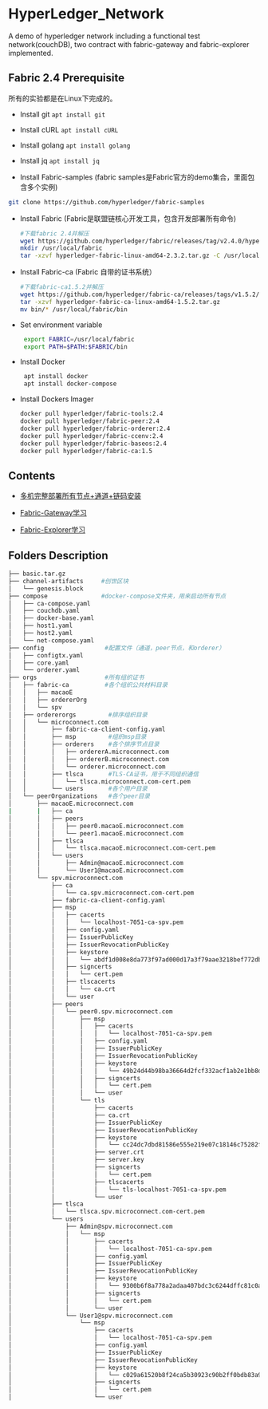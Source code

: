 # HyperLedger_Network
 A demo of hyperledger network including a functional test network(couchDB), two contract with fabric-gateway and fabric-explorer implemented.
 
 ## Fabric 2.4 Prerequisite
 
 所有的实验都是在Linux下完成的。
 
 - Install git `apt install git`
 
 - Install cURL  `apt install cURL`
 
 - Install golang  `apt install golang`
 
 - Install jq  `apt install jq`
 
 - Install Fabric-samples (fabric samples是Fabric官方的demo集合，里面包含多个实例)
 ```bash
 git clone https://github.com/hyperledger/fabric-samples
 ```

 - Install Fabric (Fabric是联盟链核心开发工具，包含开发部署所有命令)
   ```bash
   #下载fabric 2.4并解压
   wget https://github.com/hyperledger/fabric/releases/tag/v2.4.0/hyperledger-fabric-linux-amd64-2.4.0.tar.gz
   mkdir /usr/local/fabric
   tar -xzvf hyperledger-fabric-linux-amd64-2.3.2.tar.gz -C /usr/local/fabric
   ```
 - Install Fabric-ca (Fabric 自带的证书系统）
   ```bash
   #下载fabric-ca1.5.2并解压
   wget https://github.com/hyperledger/fabric-ca/releases/tags/v1.5.2/hyperledger-fabric-ca-linux-amd64-1.5.2.tar.gz
   tar -xzvf hyperledger-fabric-ca-linux-amd64-1.5.2.tar.gz
   mv bin/* /usr/local/fabric/bin
   ```
 - Set environment variable
   ```bash
    export FABRIC=/usr/local/fabric
    export PATH=$PATH:$FABRIC/bin
   ```
 - Install Docker
   ```bash
    apt install docker
    apt install docker-compose
   ```
 - Install Dockers Imager
   ```bash
   docker pull hyperledger/fabric-tools:2.4
   docker pull hyperledger/fabric-peer:2.4
   docker pull hyperledger/fabric-orderer:2.4
   docker pull hyperledger/fabric-ccenv:2.4
   docker pull hyperledger/fabric-baseos:2.4
   docker pull hyperledger/fabric-ca:1.5
   ```
 
 
 ## Contents
 - [多机完整部署所有节点+通道+链码安装](https://github.com/katheriney0116/HyperLedger_Network/tree/main/test2)

 - [Fabric-Gateway学习](https://github.com/katheriney0116/HyperLedger_Network/tree/main/gateway-java)

 - [Fabric-Explorer学习](https://github.com/katheriney0116/HyperLedger_Network/tree/main/explorer)

 ## Folders Description
 ```bash
 ├── basic.tar.gz
├── channel-artifacts     #创世区块
│   └── genesis.block
├── compose               #docker-compose文件夹，用来启动所有节点
│   ├── ca-compose.yaml
│   ├── couchdb.yaml
│   ├── docker-base.yaml
│   ├── host1.yaml
│   ├── host2.yaml
│   └── net-compose.yaml
├── config                 #配置文件（通道，peer节点，和orderer）
│   ├── configtx.yaml
│   ├── core.yaml
│   └── orderer.yaml
├── orgs                   #所有组织证书
│   ├── fabric-ca          #各个组织公共材料目录
│   │   ├── macaoE
│   │   ├── ordererOrg
│   │   └── spv           
│   ├── ordererorgs         #排序组织目录
│   │   └── microconnect.com
│   │       ├── fabric-ca-client-config.yaml
│   │       ├── msp         #组织msp目录
│   │       ├── orderers    #各个排序节点目录
│   │       │   ├── ordererA.microconnect.com
│   │       │   ├── ordererB.microconnect.com
│   │       │   └── orderer.microconnect.com
│   │       ├── tlsca       #TLS-CA证书，用于不同组织通信
│   │       │   └── tlsca.microconnect.com-cert.pem
│   │       └── users       #各个用户目录
│   └── peerOrganizations   #各个peer目录
│       ├── macaoE.microconnect.com
|       |   ├── ca
│       │   ├── peers
│       │   │   ├── peer0.macaoE.microconnect.com
│       │   │   └── peer1.macaoE.microconnect.com
│       │   ├── tlsca
│       │   │   └── tlsca.macaoE.microconnect.com-cert.pem
│       │   └── users
│       │       ├── Admin@macaoE.microconnect.com
│       │       └── User1@macaoE.microconnect.com
│       └── spv.microconnect.com
│           ├── ca
│           │   └── ca.spv.microconnect.com-cert.pem
│           ├── fabric-ca-client-config.yaml
│           ├── msp
│           │   ├── cacerts
│           │   │   └── localhost-7051-ca-spv.pem
│           │   ├── config.yaml
│           │   ├── IssuerPublicKey
│           │   ├── IssuerRevocationPublicKey
│           │   ├── keystore
│           │   │   └── abdf1d008e8da773f97ad000d17a3f79aae3218bef772dbbbffa908a7e32d2c1_sk
│           │   ├── signcerts
│           │   │   └── cert.pem
│           │   ├── tlscacerts
│           │   │   └── ca.crt
│           │   └── user
│           ├── peers
│           │   └── peer0.spv.microconnect.com
│           │       ├── msp
│           │       │   ├── cacerts
│           │       │   │   └── localhost-7051-ca-spv.pem
│           │       │   ├── config.yaml
│           │       │   ├── IssuerPublicKey
│           │       │   ├── IssuerRevocationPublicKey
│           │       │   ├── keystore
│           │       │   │   └── 49b24d44b98ba36664d2fcf332acf1ab2e1bb8dd0554c39e6c71a3441a9e6834_sk
│           │       │   ├── signcerts
│           │       │   │   └── cert.pem
│           │       │   └── user
│           │       └── tls
│           │           ├── cacerts
│           │           ├── ca.crt
│           │           ├── IssuerPublicKey
│           │           ├── IssuerRevocationPublicKey
│           │           ├── keystore
│           │           │   └── cc24dc7dbd81586e555e219e07c18146c75282fcce1d5c7470ca228df64b0a16_sk
│           │           ├── server.crt
│           │           ├── server.key
│           │           ├── signcerts
│           │           │   └── cert.pem
│           │           ├── tlscacerts
│           │           │   └── tls-localhost-7051-ca-spv.pem
│           │           └── user
│           ├── tlsca
│           │   └── tlsca.spv.microconnect.com-cert.pem
│           └── users
│               ├── Admin@spv.microconnect.com
│               │   └── msp
│               │       ├── cacerts
│               │       │   └── localhost-7051-ca-spv.pem
│               │       ├── config.yaml
│               │       ├── IssuerPublicKey
│               │       ├── IssuerRevocationPublicKey
│               │       ├── keystore
│               │       │   └── 9300b6f8a778a2adaa407bdc3c6244dffc81c0adbfe875c43909c4b964beea97_sk
│               │       ├── signcerts
│               │       │   └── cert.pem
│               │       └── user
│               └── User1@spv.microconnect.com
│                   └── msp
│                       ├── cacerts
│                       │   └── localhost-7051-ca-spv.pem
│                       ├── config.yaml
│                       ├── IssuerPublicKey
│                       ├── IssuerRevocationPublicKey
│                       ├── keystore
│                       │   └── c029a61520b8f24ca5b30923c90b2ff0bdb83a9ec487b2e1d2b6d48d3e5061f2_sk
│                       ├── signcerts
│                       │   └── cert.pem
│                       └── user

```
